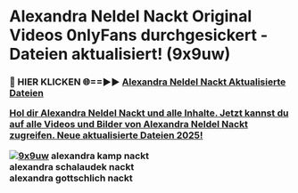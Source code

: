 # Alexandra Neldel Nackt Original Videos 0nlyFans durchgesickert - Dateien aktualisiert! (9x9uw)

<h3>🔴 HIER KLICKEN 🌐==►► <a href="https://tinyurl.com/h6vf6nb8" rel="nofollow">Alexandra Neldel Nackt Aktualisierte Dateien

Hol dir Alexandra Neldel Nackt und alle Inhalte. Jetzt kannst du auf alle Videos und Bilder von Alexandra Neldel Nackt zugreifen. Neue aktualisierte Dateien 2025!

[![9x9uw](https://i.imgur.com/sD4kR3V.gif)](https://tinyurl.com/h6vf6nb8)
alexandra kamp nackt<br>
alexandra schalaudek nackt<br>
alexandra gottschlich nackt